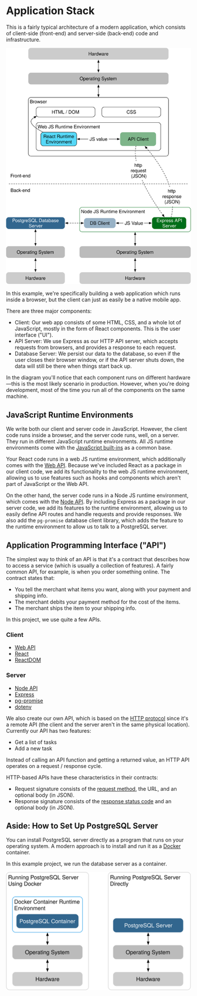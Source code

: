 # Application Stack

This is a fairly typical architecture of a modern application, which consists
of client-side (front-end) and server-side (back-end) code and infrastructure.

![Application Stack Diagram](./images/application-stack.svg)

In this example, we're specifically building a web application which runs
inside a browser, but the client can just as easily be a native mobile app.

There are three major components:

- Client: Our web app consists of some HTML, CSS, and a whole lot of
  JavaScript, mostly in the form of React components. This is the user
  interface ("UI").
- API Server: We use Express as our HTTP API server, which accepts requests
  from browsers, and provides a response to each request.
- Database Server: We persist our data to the database, so even if the user
  closes their browser window, or if the API server shuts down, the data will
  still be there when things start back up.

In the diagram you'll notice that each component runs on different
hardware—this is the most likely scenario in production. However, when you're
doing development, most of the time you run all of the components on the same
machine.

## JavaScript Runtime Environments

We write both our client and server code in JavaScript. However, the client
code runs inside a browser, and the server code runs, well, on a server. They
run in different JavaScript runtime environments. All JS runtime environments
come with the [JavaScript built-ins][] as a common base.

Your React code runs in a web JS runtime environment, which additionally comes
with the [Web API][]. Because we've included React as a package in our client
code, we add its functionality to the web JS runtime environment, allowing us
to use features such as hooks and components which aren't part of JavaScript or
the Web API.

On the other hand, the server code runs in a Node JS runtime environment, which
comes with the [Node API][]. By including Express as a package in our server
code, we add its features to the runtime environment, allowing us to easily
define API routes and handle requests and provide responses. We also add the
`pg-promise` database client library, which adds the feature to the runtime
environment to allow us to talk to a PostgreSQL server.

## Application Programming Interface ("API")

The simplest way to think of an API is that it's a contract that describes how
to access a service (which is usually a collection of features). A fairly
common API, for example, is when you order something online. The contract
states that:

- You tell the merchant what items you want, along with your payment and
  shipping info.
- The merchant debits your payment method for the cost of the items.
- The merchant ships the item to your shipping info.

In this project, we use quite a few APIs.

### Client

- [Web API][]
- [React][]
- [ReactDOM][]

### Server

- [Node API][]
- [Express][]
- [pg-promise][]
- [dotenv][]

We also create our own API, which is based on the [HTTP protocol][http] since
it's a remote API (the client and the server aren't in the same physical
location). Currently our API has two features:

- Get a list of tasks
- Add a new task

Instead of calling an API function and getting a returned value, an HTTP API
operates on a request / response cycle.

HTTP-based APIs have these characteristics in their contracts:

- Request signature consists of the [request method][], the URL, and an
  optional body (in JSON).
- Response signature consists of the [response status code][] and an optional
  body (in JSON).

## Aside: How to Set Up PostgreSQL Server

You can install PostgreSQL server directly as a program that runs on your
operating system. A modern approach is to install and run it as a [Docker][]
container.

In this example project, we run the database server as a container.

![Database Runtime Options](./images/db-stack.svg)

[docker]: https://www.docker.com
[dotenv]: https://github.com/motdotla/dotenv
[express]: http://expressjs.com/en/api.html
[http]: https://developer.mozilla.org/en-US/docs/Web/HTTP/Overview
[javascript built-ins]: https://developer.mozilla.org/en-US/docs/Web/JavaScript/Reference
[node api]: https://nodejs.org/docs/latest-v14.x/api/index.html
[pg-promise]: http://vitaly-t.github.io/pg-promise/index.html
[react]: https://reactjs.org/docs/react-api.html
[reactdom]: https://reactjs.org/docs/react-dom.html
[request method]: https://developer.mozilla.org/en-US/docs/Web/HTTP/Methods
[response status code]: https://developer.mozilla.org/en-US/docs/Web/HTTP/Status
[web api]: https://developer.mozilla.org/en-US/docs/Web/Reference/API
